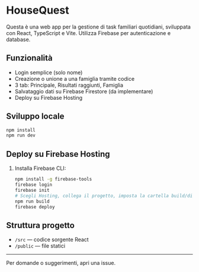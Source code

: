 # HouseQuest

Questa è una web app per la gestione di task familiari quotidiani, sviluppata con React, TypeScript e Vite. Utilizza Firebase per autenticazione e database.

## Funzionalità
- Login semplice (solo nome)
- Creazione o unione a una famiglia tramite codice
- 3 tab: Principale, Risultati raggiunti, Famiglia
- Salvataggio dati su Firebase Firestore (da implementare)
- Deploy su Firebase Hosting

## Sviluppo locale
```bash
npm install
npm run dev
```

## Deploy su Firebase Hosting
1. Installa Firebase CLI:
   ```bash
   npm install -g firebase-tools
   firebase login
   firebase init
   # Scegli Hosting, collega il progetto, imposta la cartella build/dist
   npm run build
   firebase deploy
   ```

## Struttura progetto
- `/src` — codice sorgente React
- `/public` — file statici

---

Per domande o suggerimenti, apri una issue.
